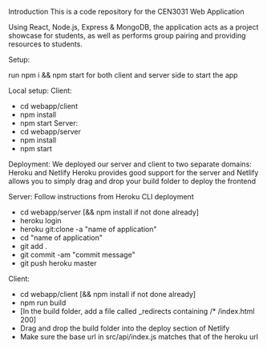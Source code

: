 


Introduction
This is a code repository for the CEN3031 Web Application

Using React, Node.js, Express & MongoDB, the application acts as a project showcase for students, as well as performs group pairing and providing resources to students.

Setup:

run npm i && npm start for both client and server side to start the app

Local setup:
  Client:
   - cd webapp/client
   - npm install
   - npm start
  Server:
   - cd webapp/server
   - npm install
   - npm start
    
    
Deployment:
  We deployed our server and client to two separate domains: Heroku and Netlify
    Heroku provides good support for the server and Netlify allows you to simply drag and drop your build folder to deploy the frontend
    
  Server: Follow instructions from Heroku CLI deployment
   - cd webapp/server [&& npm install if not done already]
   - heroku login
   - heroku git:clone -a "name of application"
   - cd "name of application"
   - git add .
   - git commit -am "commit message"
   - git push heroku master
    
  Client: 
   - cd webapp/client [&& npm install if not done already]
   - npm run build
   - [In the build folder, add a file called _redirects containing /* /index.html 200]
   - Drag and drop the build folder into the deploy section of Netlify
   - Make sure the base url in src/api/index.js matches that of the heroku url
    
